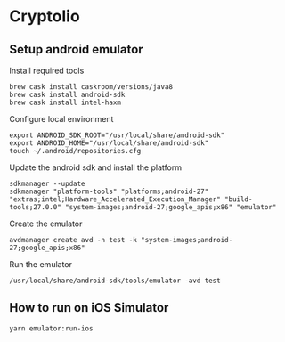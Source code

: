 Cryptolio
=========

Setup android emulator
----------------------
Install required tools
```
brew cask install caskroom/versions/java8
brew cask install android-sdk
brew cask install intel-haxm
```
Configure local environment
```
export ANDROID_SDK_ROOT="/usr/local/share/android-sdk"
export ANDROID_HOME="/usr/local/share/android-sdk"
touch ~/.android/repositories.cfg
```
Update the android sdk and install the platform
```
sdkmanager --update
sdkmanager "platform-tools" "platforms;android-27" "extras;intel;Hardware_Accelerated_Execution_Manager" "build-tools;27.0.0" "system-images;android-27;google_apis;x86" "emulator"
```
Create the emulator
```
avdmanager create avd -n test -k "system-images;android-27;google_apis;x86"
```
Run the emulator
```
/usr/local/share/android-sdk/tools/emulator -avd test
```


How to run on iOS Simulator
---------------------------

`yarn emulator:run-ios`

